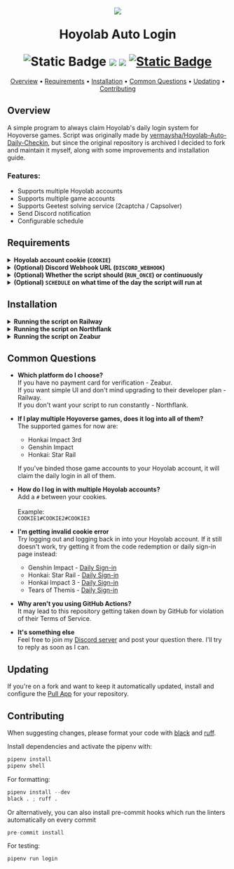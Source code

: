 <!-- markdownlint-disable MD033 -->

<h1 align="center">
  <img src="https://imgur.com/L54eATql.png">
  <p><b>Hoyolab Auto Login</b></p>
  <img alt="Static Badge" src="https://img.shields.io/badge/3.10_--_3.11-red?logo=python&logoColor=white&label=Python&labelColor=%233772a2&color=%23ffdd54">
  <a href="[https://github.com/raidensakura](https://github.com/python/black)"><img src="https://img.shields.io/badge/code%20style-black-1c1c1c.svg"></a>
  <a href="https://dsc.gg/transience/"><img src="https://discord.com/api/guilds/616969119685935162/widget.png"></a>
  <a href="https://ko-fi.com/P5P6D65UW">
  	<img alt="Static Badge" src="https://img.shields.io/badge/ko--fi.com%2Fraidensakura-d11df9?logo=kofi&logoColor=white&label=Support%20me&color=%23ff5b62">
  </a><br>
</h1>

<p align="center">
  <a href="#overview">Overview</a>
  •
  <a href="#requirements">Requirements</a>
  •
  <a href="#installation">Installation</a>
  •
  <a href="#common-questions">Common Questions</a>
  •
  <a href="#updating">Updating</a>
  •
  <a href="#contributing">Contributing</a>
</p>

## Overview

A simple program to always claim Hoyolab's daily login system for Hoyoverse games. Script was originally made by [vermaysha/Hoyolab-Auto-Daily-Checkin](https://github.com/vermaysha/Hoyolab-Auto-Daily-Checkin), but since the original repository is archived I decided to fork and maintain it myself, along with some improvements and installation guide.

### **Features:**

- Supports multiple Hoyolab accounts
- Supports multiple game accounts
- Supports Geetest solving service (2captcha / Capsolver)
- Send Discord notification
- Configurable schedule

## Requirements

<details>
<summary><b>Hoyolab account cookie (<code>COOKIE</code>)</b></summary>

Navigate to [Hoyolab website](https://www.hoyolab.com/) with your account logged in, open developer tools on your browser (F12 for Firefox/Chrome), navigate to Console tab, enter `document.cookie` in, and copy the long-string text output without the quotation marks.

![image](https://raw.githubusercontent.com/raidensakura/hoyolab-auto-login/f0e36c3d39f6e9363b3c772e63ded57c5fbae8c8/images/3.png)

</details>

<details>
<summary><b>(Optional) Discord Webhook URL (<code>DISCORD_WEBHOOK</code>)</b></summary>

You can have the script notify on a Discord channel via webhook. On any channel where you have webhook permissions in, go into:

`Channel Settings > Integrations > Webhooks > New Webhook`

You can also choose to use existing one by clicking on `Copy Webhook URL`.

You can also configure the script to notify (ping) your Discord ID in case of a login failure. To do this, append `DISCORD_ID=1234567890; rest_of_cookie=; ...` at the start your cookie.

![image](https://raw.githubusercontent.com/raidensakura/hoyolab-auto-login/f0e36c3d39f6e9363b3c772e63ded57c5fbae8c8/images/5.png)

</details>

<details>
<summary><b>(Optional) Whether the script should (<code>RUN_ONCE</code>) or continuously</b></summary>

This should either be left unset, or a value of `True`. Set it to `True` if you have an external scheduler (like CRON) to automatically start the script at certain time. The script will run continuously as a process when this is unset.

</details>

<details>
<summary><b>(Optional) <code>SCHEDULE</code> on what time of the day the script will run at</b></summary>

This should either be left unset, or a valid time format (`00:00` to `23:59`).
You can also additionally specify the timezone in your env or leave the default as UTC, ex: `TIMEZONE=Asia/Kuala_Lumpur`.
Refer to [List of tz database time zones](https://en.wikipedia.org/wiki/List_of_tz_database_time_zones).

</details>

## Installation

<details>
<summary><b>Running the script on Railway</b></summary>

[Railway's Starter plan](https://railway.app/pricing) has an execution limit of 500 hours a month, Since Railway has no option to schedule runtime, this script will run constantly. Make sure you're under their **Developer plan** to lift the hour limit. It's still free if your resource usage is under their $5 free credit limit, which this script will consume at most $0.50 monthly.

1. [Sign Up on Railway](https://railway.app?referralCode=mh9o_1) if you haven't.
2. Fork this repo  
![image](https://user-images.githubusercontent.com/38610216/216755745-4c347b2c-1e1b-4672-8212-17bd79a24d16.png)
3. [Make new project on Railway](https://railway.app/new) and select this option  
![image](https://user-images.githubusercontent.com/38610216/216755833-d97d44ed-0ec5-47cd-9d7d-2130c807de20.png)
4. Select the new repo you just forked  
![image](https://user-images.githubusercontent.com/38610216/216755849-01d034f3-e107-43ab-b4e6-7ded9c9a9123.png)
5. Click "Add Variables" and fill in your stuff, refer to the suggestions below it. After you're done it should look like this  
![image](https://user-images.githubusercontent.com/38610216/216755944-36af97ea-3bb6-44dc-9d2f-4939a4edbb54.png)
6. Wait for the build to finish and check your deployment logs to verify it's working  
![image](https://user-images.githubusercontent.com/38610216/216756065-98e0543a-b4d1-48fa-9431-e36e20a66214.png)

</details>

<details>
<summary><b>Running the script on Northflank</b></summary>

In addition to hosting your applications, [Northflank](https://northflank.com/pricing) also let you schedule jobs to run in CRON format, and their free tier does not have hourly limit unlike Railway. But in a free project, you are limited to 2 jobs at any time.

1. [Sign Up on Northflank](https://app.northflank.com/signup) if you haven't and create a **free project**. It should look like this:  
![image](https://user-images.githubusercontent.com/38610216/235667276-3e71a8f6-4f92-42c2-b61e-6ce5e6a2fcfa.png)
2. Create a new job and select 'Cron job' as job type.  
![image](https://user-images.githubusercontent.com/38610216/235667601-d3a09127-3ac7-4d24-9d25-b843da55192e.png)
3. Enter the time at which you the script to run at, in CRON format. Refer [crontab.guru](https://crontab.guru/) for explanation in cron formatting.  
![image](https://user-images.githubusercontent.com/38610216/235667841-fa553f07-5c44-4ab1-ad5a-5c1d44c25475.png)
4. Select 'External Image' under 'Job source' and use this URL for 'Image path':  
`ghcr.io/raidensakura/hoyolab-auto-login:master`  
![image](https://user-images.githubusercontent.com/38610216/235668679-2c7f7125-8c86-45db-8c55-6efd8ab1e306.png)
5. Fill in your credentials under 'Environmental Variables'. Make sure to set `RUN_ONCE` to `True` in the env.  
![image](https://user-images.githubusercontent.com/38610216/235669138-5e8bd902-3aab-41c1-853e-88c8a8ec8f39.png)
6. Save your script. Now, execute it manually by clicking the 'Run job' button, as shown:  
![image](https://user-images.githubusercontent.com/38610216/235669964-79586949-1ed9-49f7-9d5f-cce550a60d2b.png)
7. You should see a new entry under 'Recent job runs', as follow:  
![image](https://user-images.githubusercontent.com/38610216/235670311-c26d63d4-730c-48e2-bf6a-abed1639da0b.png)
8. Click on it, and then click on its entry under 'Containers'. If your script is working correctly, it should show a log as follow:  
![Untitled](https://user-images.githubusercontent.com/38610216/235671115-e558088f-0d1f-4fbf-a785-39766409d8a5.png)

</details>

<details>
<summary><b>Running the script on Zeabur</b></summary>

[Zeabur has a free plan](https://zeabur.com/pricing) that doesn't require a payment method, but like Railway, it has no option to schedule runtime, so this script will run constantly as a Docker container. The downside is that it takes slightly longer to build a Docker image on Zeabur than the other platforms.

1. [Sign Up on Zeabur](https://dash.zeabur.com) if you haven't.
2. Fork this repo  
![image](https://user-images.githubusercontent.com/38610216/216755745-4c347b2c-1e1b-4672-8212-17bd79a24d16.png)
3. Make a new project and a new service in it, choosing "Deploy from your source code" option  
![image](https://github.com/raidensakura/hoyolab-auto-login/assets/38610216/2ffd4706-549e-42a3-92fd-74d65274209e)  
4. Click "Configure Github APP" and select the repository you just forked  
![image](https://github.com/raidensakura/hoyolab-auto-login/assets/38610216/96a7e86d-4aaa-4a99-8b30-a4526c48b3ec)  
5. Select the "master" branch and click "Deploy"  
![image](https://github.com/raidensakura/hoyolab-auto-login/assets/38610216/244c8e58-fb89-44a5-bdaf-efd8919d1cce)  
6. Select the new service you just deployed, and fill in your credentials under "Variable". Make sure to **not** include `RUN_ONCE` otherwise your script will not loop everyday. It should look like this afterward  
![image](https://github.com/raidensakura/hoyolab-auto-login/assets/38610216/73f15821-b005-4268-916f-76fe170388e4)
7. Under "Deployments", click "Redeploy" for the variable changes to take effect.

</details>

## Common Questions

- **Which platform do I choose?**  
If you have no payment card for verification - Zeabur.  
If you want simple UI and don't mind upgrading to their developer plan - Railway.  
If you don't want your script to run constantly - Northflank.  

- **If I play multiple Hoyoverse games, does it log into all of them?**  
The supported games for now are:
  - Honkai Impact 3rd  
  - Genshin Impact  
  - Honkai: Star Rail   

  If you've binded those game accounts to your Hoyolab account, it will claim the daily login in all of them.

- **How do I log in with multiple Hoyolab accounts?**  
Add a `#` between your cookies.<br><br>
Example:  
```COOKIE1#COOKIE2#COOKIE3```

- **I'm getting invalid cookie error**  
Try logging out and logging back in into your Hoyolab account. If it still doesn't work, try getting it from the code redemption or daily sign-in page instead:
  * Genshin Impact - [Daily Sign-in](https://act.hoyolab.com/ys/event/signin-sea-v3/index.html?act_id=e202102251931481)
  * Honkai: Star Rail - [Daily Sign-in](https://act.hoyolab.com/bbs/event/signin/hkrpg/index.html?act_id=e202303301540311)
  * Honkai Impact 3 - [Daily Sign-in](https://act.hoyolab.com/bbs/event/signin-bh3/index.html?act_id=e202110291205111)
  * Tears of Themis - [Daily Sign-in](https://act.hoyolab.com/bbs/event/signin/nxx/index.html?act_id=e202202281857121)

- **Why aren't you using GitHub Actions?**  
It may lead to this repository getting taken down by GitHub for violation of their Terms of Service.  

- **It's something else**  
Feel free to join my [Discord server](https://dsc.gg/transience) and post your question there. I'll try to reply as soon as I can.

## Updating

If you're on a fork and want to keep it automatically updated, install and configure the [Pull App](https://github.com/apps/pull) for your repository.

## Contributing

When suggesting changes, please format your code with [black](https://pypi.org/project/black/) and [ruff](https://pypi.org/project/ruff/).

Install dependencies and activate the pipenv with:

```python
pipenv install
pipenv shell
```

For formatting:

```python
pipenv install --dev
black . ; ruff .
```

Or alternatively, you can also install pre-commit hooks which run the linters automatically on every commit
```python
pre-commit install
```

For testing:

```python
pipenv run login
```
